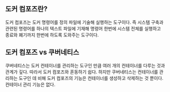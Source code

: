 ## 도커 컴포즈란?

도커 컴포즈는 도커 명령어를 정의 파일에 기술해 실행하는 도구이다.
즉 시스템 구축과 관련된 명령어를 하나의 텍스트 파일에 기재해 명령어 한번에 시스템 전체를 실행하고 종료와 폐기까지 한번에 하도록 도와주는 도구이다.

## 도커 컴포즈 vs 쿠버네티스

쿠버네티스는 도커 컨테이너를 관리하는 도구인 만큼 여러 개의 컨테이너를 다루는 것과 관계가 깊다. 따라서 도커 컴포즈와 혼동하기 쉽다.
하지만 쿠버네티스는 컨테이너를 관리하는 도구인 데 비해 도커 컴포즈의 기능은 컨테이너를 생성하고 삭제하는 것 뿐이다. 컨테이너 관리 기능은 없다.
